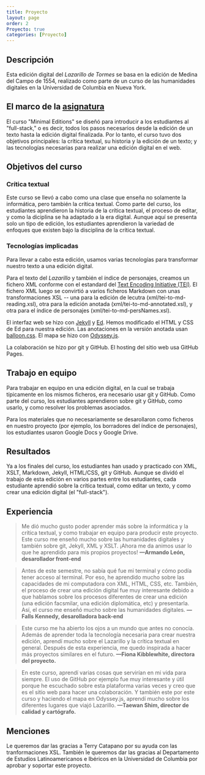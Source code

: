 ```yaml
---
title: Proyecto
layout: page
order: 2
Proyecto: true
categories: [Proyecto]
---
```


## Descripción
Esta edición digital del *Lazarillo de Tormes* se basa en la edición de Medina del Campo de 1554, realizado como parte de un curso de las humanidades digitales en la Universidad de Columbia en Nueva York.

## El marco de la [asignatura](https://github.com/susannalles/MinimalEditions/blob/master/index.md)
El curso "Minimal Editions" se diseñó para introducir a los estudiantes al "full-stack," o es decir, todos los pasos necesarios desde la edición de un texto hasta la edición digital finalizada. Por lo tanto, el curso tuvo dos objetivos principales: la crítica textual, su historia y la edición de un texto; y las tecnologías necesarias para realizar una edición digital en el web.

## Objetivos del curso

### Crítica textual
Este curso se llevó a cabo como una clase que enseña no solamente la informática, pero también la crítica textual. Como parte del curso, los estudiantes aprendieron la historia de la crítica textual, el proceso de editar, y como la diciplina se ha adaptado a la era digital. Aunque aquí se presenta solo un tipo de edición, los estudiantes aprendieron la variedad de enfoques que existen bajo la disciplina de la crítica textual.  

### Tecnologías implicadas
Para llevar a cabo esta edición, usamos varias tecnologías para transformar nuestro texto a una edición digital.

Para el texto del *Lazarillo* y también el índice de personajes, creamos un fichero XML conforme con el estandard del [Text Encoding Initiative (TEI)](http://www.tei-c.org/index.xml). El fichero XML luego se convirtió a varios ficheros Markdown con unas transformaciones XSL -- una para la edición de lecutra (xml/tei-to-md-reading.xsl), otra para la edición anotada (xml/tei-to-md-annotated.xsl), y otra para el índice de personajes (xml/tei-to-md-persNames.xsl).

El interfaz web se hizo con [Jekyll](http://jekyllrb.com/) y [Ed](https://github.com/elotroalex/ed). Hemos modificado el HTML y CSS de Ed para nuestra edición. Las anotaciones en la versión anotada usan [balloon.css](http://kazzkiq.github.io/balloon.css/). El mapa se hizo con [Odyssey.js](https://cartodb.github.io/odyssey.js/).

La colaboración se hizo por git y GitHub. El hosting del sitio web usa GitHub Pages.

## Trabajo en equipo
Para trabajar en equipo en una edición digital, en la cual se trabaja típicamente en los mismos ficheros, era necesario usar git y GitHub. Como parte del curso, los estudiantes aprendieron sobre git y GitHub, como usarlo, y como resolver los problemas asociados.

Para los materiales que no necesariamente se desarollaron como ficheros en nuestro proyecto (por ejemplo, los borradores del índice de personajes), los estudiantes usaron Google Docs y Google Drive.

## Resultados
Ya a los finales del curso, los estudiantes han usado y practicado con XML, XSLT, Markdown, Jekyll, HTML/CSS, git y GitHub. Aunque se dividó el trabajo de esta edición en varios partes entre los estudiantes, cada estudiante aprendió sobre la crítica textual, como editar un texto, y como crear una edición digital (el "full-stack").


## Experiencia
> Me dió mucho gusto poder aprender más sobre la informática y la crítica textual, y como trabajar en equipo para producir este proyecto. Este curso me enseñó mucho sobre las humanidades digitales y también sobre git, Jekyll, XML y XSLT. ¡Ahora me da animos usar lo que he aprendido para mis propios proyectos! <span style="font-style: normal">**—Armando León, desarollador front-end**</span>

> Antes de este semestre, no sabía qué fue mi terminal y cómo podía tener acceso al terminal. Por eso, he aprendido mucho sobre las capacidades de mi computadora con XML, HTML, CSS, etc. También, el proceso de crear una edición digital fue muy interesante debido a que hablamos sobre los procesos diferentes de crear una edición (una edición facsmilar, una edición diplomática, etc) y presentarla. Así, el curso me enseñó mucho sobre las humanidades digitales. <span style="font-style: normal">**—Falls Kennedy, desarolladora back-end**</span>

> Este curso me ha abierto los ojos a un mundo que antes no conocía. Además de aprender toda la tecnología necesaria para crear nuestra edición, aprendí mucho sobre el Lazarillo y la crítica textual en general. Después de esta experiencia, me quedo inspirada a hacer más proyectos similares en el futuro. <span style="font-style: normal">**—Fiona Kibblewhite, directora del proyecto.**</span>

> En este curso, aprendí varias cosas que servirían en mi vida para siempre. El uso de GitHub por ejemplo fue muy interesante y útil porque he escuchado sobre esta plataforma varias veces y creo que es el sitio web para hacer una colaboración. Y también este por este curso y haciendo el mapa en Odyssey.js, aprendí mucho sobre los diferentes lugares que viajó Lazarillo. <span style="font-style: normal">**—Taewan Shim, director de calidad y cartógrafo.**</span>

## Menciones
Le queremos dar las gracias a Terry Catapano por su ayuda con las tranformaciones XSL. También le queremos dar las gracias al Departamento de Estudios Latinoamericanos e Ibéricos en la Universidad de Columbia por aprobar y soportar este proyecto.
